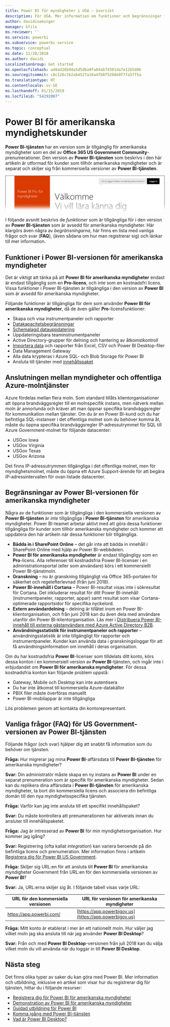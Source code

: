 ```yaml
---
title: Power BI för myndigheter i USA – översikt
description: För USA. Mer information om funktioner och begränsningar för Power BI-tjänsten för amerikanska myndigheter
author: davidiseminger
manager: kfile
ms.reviewer: ''
ms.service: powerbi
ms.subservice: powerbi-service
ms.topic: conceptual
ms.date: 11/28/2018
ms.author: davidi
LocalizationGroup: Get started
ms.openlocfilehash: a48ad26b9da5d5dba9fa04ab74301da7e1265d0b
ms.sourcegitcommit: c8c126c1b2ab4527a16a4fb8f5208e0f7fa5ff5a
ms.translationtype: HT
ms.contentlocale: sv-SE
ms.lasthandoff: 01/15/2019
ms.locfileid: "54292087"
---
```

# <a name="power-bi-for-us-government-customers"></a>Power BI för amerikanska myndighetskunder
**Power BI-tjänsten** har en version som är tillgänglig för amerikanska myndigheter som en del av **Office 365 US Government Community**-prenumerationer. Den version av **Power BI-tjänsten** som beskrivs i den här artikeln är utformad för kunder som tillhör amerikanska myndigheter och är separat och skiljer sig från kommersiella versioner av **Power BI-tjänsten**.

![](media/service-govus-overview/service_usgov_overview-1.png)

I följande avsnitt beskrivs de *funktioner* som är tillgängliga för i den version av **Power BI-tjänsten** som är avsedd för amerikanska myndigheter. Här klargörs även några av *begränsningarna*, här finns en lista med vanliga frågor och svar (**FAQ**), (även sådana om hur man registrerar sig) och länkar till mer information.

## <a name="features-of-power-bi-us-government"></a>Funktioner i Power BI-versionen för amerikanska myndigheter
Det är viktigt att tänka på att **Power BI för amerikanska myndigheter** endast är endast tillgänglig som en **Pro-licens**, och inte som en kostnadsfri licens. Vissa funktioner i Power BI-tjänsten är tillgängliga i den version av **Power BI** som är avsedd för amerikanska myndigheter.

Följande funktioner är tillgängliga för dem som använder **Power BI för amerikanska myndigheter**, då de även gäller **Pro**-licensfunktioner:

* Skapa och visa instrumentpaneler och rapporter
* [Datakapacitetsbegränsningar](service-admin-manage-your-data-storage-in-power-bi.md)
* [Schemalagd datauppdatering](refresh-data.md)
* Uppdateringsbara teaminstrumentpaneler
* Active Directory-grupper för delning och hantering av åtkomstkontroll
* [Importera data](service-get-data.md) och rapporter från Excel, CSV och Power BI Desktop-filer
* Data Management Gateway
* Alla data krypteras i Azure SQL- och Blob Storage för Power BI
* Ansluta till tjänster med [innehållspaket](service-connect-to-services.md)

## <a name="connectivity-between-government-and-public-azure-cloud-services"></a>Anslutningen mellan myndigheter och offentliga Azure-molntjänster 

Azure fördelas mellan flera moln. Som standard tillåts klientorganisationer att öppna brandväggsregler till en molnspecifik instans, men nätverk mellan moln är annorlunda och kräver att man öppnar specifika brandväggsregler för kommunikation mellan tjänster. Om du är en Power BI-kund och du har befintliga SQL-instanser i det offentliga molnet som du behöver komma åt, måste du öppna specifika brandväggsregler IP-adressutrymmet för SQL till Azure Government-molnet för följande datacenter:

* USGov Iowa
* USGov Virginia
* USGov Texas
* USGov Arizona

Det finns IP-adressutrymmen tillgängliga i det offentliga molnet, men för myndighetsmolnet, måste du öppna ett Azure Support-ärende för att begära IP-adressintervallen för ovan listade datacenter. 


## <a name="limitations-of-power-bi-us-government"></a>Begränsningar av Power BI-versionen för amerikanska myndigheter
Några av de funktioner som är tillgängliga i den kommersiella versionen av **Power BI-tjänsten** är *inte* tillgängliga i **Power BI-tjänsten** för amerikanska myndigheter. Power BI-teamet arbetar aktivt med att göra dessa funktioner tillgängliga för kunder som tillhör amerikanska myndigheter och kommer att uppdatera den här artikeln när dessa funktioner blir tillgängliga.

* **Bädda in i SharePoint Online** – det går inte att bädda in innehåll i SharePoint Online med hjälp av Power BI-webbdelen.
* **Power BI för amerikanska myndigheter** är endast tillgängligy som en **Pro**-licens. Alla referenser till kostnadsfria Power BI-licenser i en administrationsportal (eller som användare) körs i ett kommersiellt Power BI-tjänstmoln.
* **Granskning** – nu är granskning tillgängligt via Office 365-portalen för säkerhet och regelefterlevnad (från juni 2018).
* **Power BI-innehåll i Cortana** – Power BI-resultat visas inte i sökresultat för Cortana. Det inkluderar resultat för ditt Power BI-innehåll (instrumentpaneler, rapporter, appar) samt resultat som visar Cortana-optimerade rapportsidor för specifika nyckelord.
* **Extern användardelning** – delning är tillåtet inom en Power BI-klientorganisation, och från juni 2018 kan du även dela med användare utanför din Power BI-klientorganisation. Läs mer i [Distribuera Power BI-innehåll till externa gästanvändare med Azure Active Directory B2B](service-admin-azure-ad-b2b.md).
* **Användningsstatistik för instrumentpaneler och rapporter** – användningsstatistik är inte tillgängligt för rapporter och instrumentpaneler. Kunder kan använda data i granskningsloggar för att få användningsinformation om innehåll i deras organisation.

Om du har kostnadsfria **Power BI**-licenser som tilldelats ditt konto, körs dessa konton i en kommersiell version av **Power BI**-tjänsten, och ingår inte i erbjudandet om **Power BI för amerikanska myndigheter**. För dessa kostnadsfria konton kan följande problem uppstå:

* Gateway, Mobile och Desktop kan inte autentisera
* Du har inte åtkomst till kommersiella Azure-datakällor
* PBIX filer måste överföras manuellt
* Power BI-mobilappar är inte tillgängliga

Lös problemen genom att kontakta din kontorepresentant.

## <a name="frequently-asked-questions-faq-for-the-us-government-version-of-the-power-bi-service"></a>Vanliga frågor (FAQ) för US Government-versionen av Power BI-tjänsten
Följande frågor (och svar) hjälper dig att snabbt få information som du behöver om tjänsten.

**Fråga:** Hur migrerar jag mina **Power BI**-affärsdata till **Power BI-tjänsten** för amerikanska myndigheter?

**Svar:** Din administratör måste skapa en ny instans av **Power BI** under en separat prenumeration som är specifik för amerikanska myndigheter. Sedan kan du replikera dina affärsdata i **Power BI-tjänsten** för amerikanska myndigheter, ta bort din kommersiella licens och associera din befintliga domän till den nya myndighetsspecifika tjänsten.

**Fråga:** Varför kan jag inte ansluta till ett specifikt innehållspaket?

**Svar:** Du måste kontrollera att prenumerationen har aktiverats innan du ansluter till innehållspaketet.

**Fråga:** Jag är intresserad av **Power BI** för min myndighetsorganisation. Hur kommer jag igång?

**Svar:** Registrering (ofta kallat *integration*) kan variera beroende på din befintliga licens och prenumeration. Mer information finns i artikeln [Registrera dig för Power BI US Government](service-govus-signup.md).

**Fråga:** Skiljer sig URL:en för att ansluta till **Power BI** för amerikanska myndigheter Government från URL:en för den kommersiella versionen av **Power BI**?

**Svar:** Ja, URL:erna skiljer sig åt. I följande tabell visas varje URL:

| URL för den kommersiella versionen | URL för versionen för amerikanska myndigheter |
| --- | --- |
| https://app.powerbi.com/ |[https://app.powerbigov.us](https://app.powerbigov.us) |

**Fråga:** Mitt konto är etablerat i mer än ett nationellt moln. Hur väljer jag vilket moln jag ska ansluta till när jag använder **Power BI Desktop**?

**Svar:** Från och med **Power BI Desktop**-versionen från juli 2018 kan du välja vilket moln du vill använda när du loggar in till **Power BI Desktop**.


## <a name="next-steps"></a>Nästa steg
Det finns olika typer av saker du kan göra med Power BI. Mer information och utbildning, inklusive en artikel som visar hur du registrerar dig för tjänsten, hittar du i följande resurser:

* [Registrera dig för Power BI för amerikanska myndigheter](service-govus-signup.md)
* <a href="https://channel9.msdn.com/Blogs/Azure/Cognitive-Services-HDInsight-and-Power-BI-on-Azure-Government">Demonstration av Power BI för amerikanska myndigheter</a>
* [Guidad utbildning för Power BI](guided-learning/gettingstarted.yml?tutorial-step=1)
* [Komma igång med Power BI-tjänsten](service-get-started.md)
* [Vad är Power BI Desktop?](desktop-what-is-desktop.md)

